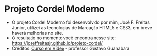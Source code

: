 # Projeto Cordel Moderno
- O projeto Cordel Moderno foi desenvolvido por mim, José F. Freitas Junior, utilizei as tecnologias de Marcação HTML5 e CSS3, em breve haverá melhorias no site.
- O resultado no momento você encontra nesse site:  https://joseffreitasjr.github.io/projeto-cordel/
- Créditos: [Curso em Vídeo](https://cursoemvideo.com) - professor Gustavo Guanabara
